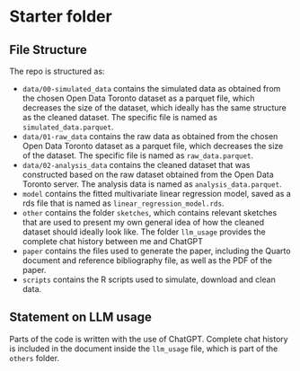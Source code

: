 # Starter folder

## File Structure

The repo is structured as:

-   `data/00-simulated_data` contains the simulated data as obtained from the 
     chosen Open Data Toronto dataset as a parquet file, which decreases the 
     size of the dataset, which ideally has the same structure as the cleaned
     dataset. The specific file is named as `simulated_data.parquet`.
-   `data/01-raw_data` contains the raw data as obtained from the chosen Open 
     Data Toronto dataset as a parquet file, which decreases the size of the 
     dataset. The specific file is named as `raw_data.parquet`.
-   `data/02-analysis_data` contains the cleaned dataset that was constructed
     based on the raw dataset obtained from the Open Data Toronto server. The
     analysis data is named as `analysis_data.parquet`.
-   `model` contains the fitted multivariate linear regression model, saved as
     a rds file that is named as `linear_regression_model.rds`. 
-   `other` contains the folder `sketches`, which contains relevant sketches 
     that are used to present my own general idea of how the cleaned dataset
     should ideally look like. The folder `llm_usage` provides the complete chat
     history between me and ChatGPT
-   `paper` contains the files used to generate the paper, including the Quarto 
     document and reference bibliography file, as well as the PDF of the paper. 
-   `scripts` contains the R scripts used to simulate, download and clean data.


## Statement on LLM usage

Parts of the code is written with the use of ChatGPT. Complete chat history
is included in the document inside the `llm_usage` file, which is part of the 
`others` folder.